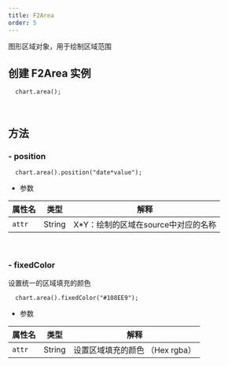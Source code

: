 ```yaml
---
title: F2Area
order: 5
---
```


图形区域对象，用于绘制区域范围

## 创建 F2Area 实例

```
  chart.area();
```
<br/>

## 方法
### - position 
```
  chart.area().position("date*value");
```
- 参数

| **属性名** |  **类型** | **解释** |
| --- | --- | --- |
| `attr`| String | X*Y：绘制的区域在source中对应的名称

<br/>

### - fixedColor 
设置统一的区域填充的颜色
```
  chart.area().fixedColor("#108EE9");
```
- 参数

| **属性名** |  **类型** | **解释** |
| --- | --- | --- |
| `attr`| String | 设置区域填充的颜色 （Hex rgba）
